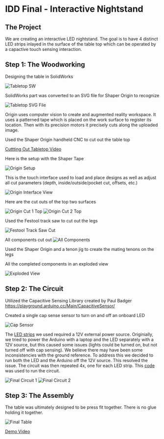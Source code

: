 # IDD Final - Interactive Nightstand

## The Project
We are creating an interactive LED nightstand. The goal is to have 4 distinct LED strips inlayed in the surface of the table top which can be operated by a capactive touch sensing interaction.

## Step 1: The Woodworking
Designing the table in SolidWorks

![Tabletop SW](https://github.com/JwayYih/IDD-Fa19-Final/blob/master/Tabletop%20SW.PNG)

SolidWorks part was converted to an SVG file for Shaper Origin to recognize

![Tabletop SVG File](https://github.com/JwayYih/IDD-Fa19-Final/blob/master/Tabletop%20SVG%20File.PNG)

Origin uses computer vision to create and augmented reality workspace. It uses a patterned tape which is placed on the work surface to register its location. Then with its precision motors it precisely cuts along the uploaded image.

Used the Shaper Origin handheld CNC to cut out the table top

[Cuttting Out Tabletop Video](https://photos.app.goo.gl/qifHks3SJ6dKoCYE8)

Here is the setup with the Shaper Tape

![Origin Setup](https://github.com/JwayYih/IDD-Fa19-Final/blob/master/Origin%20Setup.jpg)

This is the touch interface used to load and place designs as well as adjust all cut parameters (depth, inside/outside/pocket cut, offsets, etc.)

![Origin Interface View](https://github.com/JwayYih/IDD-Fa19-Final/blob/master/Origin%20Interface%20View.jpg)

Here are the cut outs of the top two surfaces

![Origin Cut 1 Top](https://github.com/JwayYih/IDD-Fa19-Final/blob/master/Origin%20Cut%201%20Top.jpg)
![Origin Cut 2 Top](https://github.com/JwayYih/IDD-Fa19-Final/blob/master/Origin%20Cut%202%20Top.jpg)

Used the Festool track saw to cut out the legs

![Festool Track Saw Cut](https://github.com/JwayYih/IDD-Fa19-Final/blob/master/Festool%20Track%20Saw%20Cut.jpg)

All components cut out
![All Components](https://github.com/JwayYih/IDD-Fa19-Final/blob/master/All%20Components.jpg)

Used the Shaper Origin and a tenon jig to create the mating tenons on the legs

All the completed components in an exploded view

![Exploded View](https://github.com/JwayYih/IDD-Fa19-Final/blob/master/Exploded%20View.jpg)

## Step 2: The Circuit

Utilized the Capacitive Sensing Library created by Paul Badger
https://playground.arduino.cc/Main/CapacitiveSensor/

Created a single cap sense sensor to turn on and off an onboard LED

![Cap Sensor](https://github.com/JwayYih/IDD-Fa19-Final/blob/master/Capacitance%20Sensor.jpg)

The [LED strips](https://www.amazon.com/gp/product/B074N1FC56/ref=ppx_yo_dt_b_search_asin_title?ie=UTF8&psc=1) we used required a 12V external power source. Originially, we tried to power the Arduino with a laptop and the LED separately with a 12V source, but this caused some issues (lights could be turned on, but not turned off with cap sensing). We believe there may have been some inconsistencies with the ground reference. To address this we decided to run both the LED and the Arduino off the 12V source. This resolved the issue. The circuit was then repeated 4x, one for each LED strip. This [code](https://github.com/JwayYih/IDD-Fa19-Final/blob/master/CapacitiveSensorTest.ino) was used to run the circuit.

![Final Circuit 1](https://github.com/JwayYih/IDD-Fa19-Final/blob/master/Table%20Circuit%20Closeup.jpg)
![Final Circuit 2](https://github.com/JwayYih/IDD-Fa19-Final/blob/master/Table%20Circuit.jpg)

## Step 3: The Assembly

The table was ultimately designed to be press fit together. There is no glue holding it together.

![Final Table](https://github.com/JwayYih/IDD-Fa19-Final/blob/master/Final%20Table.jpg)

[Demo Video](https://github.com/JwayYih/IDD-Fa19-Final/blob/master/Demo%20Video.mp4)
